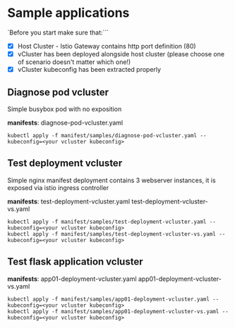 # Sample applications

`Before you start make sure that:```

- [X] Host Cluster - Istio Gateway contains http port definition (80)
- [X] vCluster has been deployed alongside host cluster (please choose one of scenario doesn't matter which one!)
- [X] vCluster kubeconfig has been extracted properly

## Diagnose pod vcluster
Simple busybox pod with no exposition

<b>manifests</b>: diagnose-pod-vcluster.yaml

```
kubectl apply -f manifest/samples/diagnose-pod-vcluster.yaml --kubeconfig=<your vcluster kubeconfig>
```

## Test deployment vcluster
Simple nginx manifest deployment contains 3 webserver instances, it is exposed via istio ingress controller

<b>manifests</b>: test-deployment-vcluster.yaml test-deployment-vcluster-vs.yaml

```
kubectl apply -f manifest/samples/test-deployment-vcluster.yaml --kubeconfig=<your vcluster kubeconfig>
kubectl apply -f manifest/samples/test-deployment-vcluster-vs.yaml --kubeconfig=<your vcluster kubeconfig>
```

## Test flask application vcluster
<b>manifests</b>: app01-deployment-vcluster.yaml app01-deployment-vcluster-vs.yaml

```
kubectl apply -f manifest/samples/app01-deployment-vcluster.yaml --kubeconfig=<your vcluster kubeconfig>
kubectl apply -f manifest/samples/app01-deployment-vcluster-vs.yaml --kubeconfig=<your vcluster kubeconfig>
```
